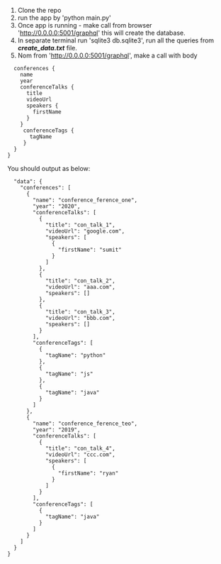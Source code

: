 1. Clone the repo
2. run the app by 'python main.py'
3. Once app is running - make call from browser 'http://0.0.0.0:5001/graphql' this will create the database.
4. In separate terminal run 'sqlite3 db.sqlite3',  run all the queries from **_create_data.txt_** file.
5. Nom from 'http://0.0.0.0:5001/graphql', make a call with body 
````{
  conferences {
    name
    year
    conferenceTalks {
      title
      videoUrl
      speakers {
        firstName
      }
    }
     conferenceTags {
       tagName
     }
  }
}
````
You should output as below:
````{
  "data": {
    "conferences": [
      {
        "name": "conference_ference_one",
        "year": "2020",
        "conferenceTalks": [
          {
            "title": "con_talk_1",
            "videoUrl": "google.com",
            "speakers": [
              {
                "firstName": "sumit"
              }
            ]
          },
          {
            "title": "con_talk_2",
            "videoUrl": "aaa.com",
            "speakers": []
          },
          {
            "title": "con_talk_3",
            "videoUrl": "bbb.com",
            "speakers": []
          }
        ],
        "conferenceTags": [
          {
            "tagName": "python"
          },
          {
            "tagName": "js"
          },
          {
            "tagName": "java"
          }
        ]
      },
      {
        "name": "conference_ference_teo",
        "year": "2019",
        "conferenceTalks": [
          {
            "title": "con_talk_4",
            "videoUrl": "ccc.com",
            "speakers": [
              {
                "firstName": "ryan"
              }
            ]
          }
        ],
        "conferenceTags": [
          {
            "tagName": "java"
          }
        ]
      }
    ]
  }
}
````
